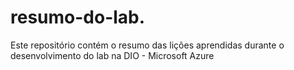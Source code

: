 # resumo-do-lab.
Este repositório contém o resumo das lições aprendidas durante o desenvolvimento do lab na DIO -  Microsoft Azure 
